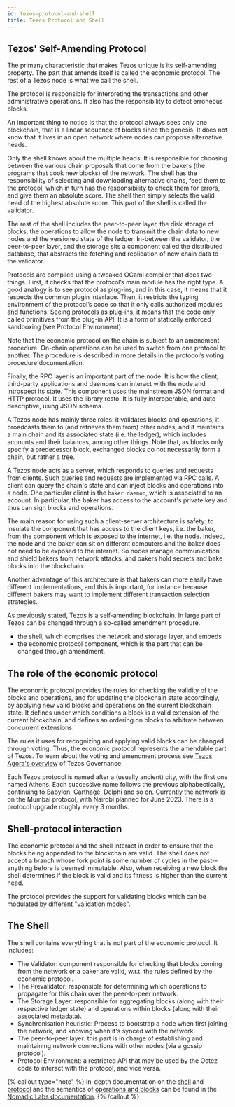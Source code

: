 ```yaml
---
id: tezos-protocol-and-shell
title: Tezos Protocol and Shell
---
```


## Tezos' Self-Amending Protocol

The primany characteristic that makes Tezos unique is its self-amending property. The part that amends itself is called the economic protocol. The rest of a Tezos node is what we call the shell.

The protocol is responsible for interpreting the transactions and other administrative operations. It also has the responsibility to detect erroneous blocks.

An important thing to notice is that the protocol always sees only one blockchain, that is a linear sequence of blocks since the genesis. It does not know that it lives in an open network where nodes can propose alternative heads.

Only the shell knows about the multiple heads. It is responsible for choosing between the various chain proposals that come from the bakers (the programs that cook new blocks) of the network. The shell has the responsibility of selecting and downloading alternative chains, feed them to the protocol, which in turn has the responsibility to check them for errors, and give them an absolute score. The shell then simply selects the valid head of the highest absolute score. This part of the shell is called the validator.

The rest of the shell includes the peer-to-peer layer, the disk storage of blocks, the operations to allow the node to transmit the chain data to new nodes and the versioned state of the ledger. In-between the validator, the peer-to-peer layer, and the storage sits a component called the distributed database, that abstracts the fetching and replication of new chain data to the validator.

Protocols are compiled using a tweaked OCaml compiler that does two things. First, it checks that the protocol’s main module has the right type. A good analogy is to see protocol as plug-ins, and in this case, it means that it respects the common plugin interface. Then, it restricts the typing environment of the protocol’s code so that it only calls authorized modules and functions. Seeing protocols as plug-ins, it means that the code only called primitives from the plug-in API. It is a form of statically enforced sandboxing (see Protocol Environment).

Note that the economic protocol on the chain is subject to an amendment procedure. On-chain operations can be used to switch from one protocol to another. The procedure is described in more details in the protocol’s voting procedure documentation.

Finally, the RPC layer is an important part of the node. It is how the client, third-party applications and daemons can interact with the node and introspect its state. This component uses the mainstream JSON format and HTTP protocol. It uses the library resto. It is fully interoperable, and auto descriptive, using JSON schema.

A Tezos node has mainly three roles: it validates blocks and operations,
it broadcasts them to (and retrieves them from) other nodes, and it
maintains a main chain and its associated state (i.e. the ledger), which
includes accounts and their balances, among other things. Note that, as
blocks only specify a predecessor block, exchanged blocks do not
necessarily form a chain, but rather a tree.

A Tezos node acts as a server, which responds to queries and requests
from clients. Such queries and requests are implemented via RPC
calls. A client can query the chain's state and can inject blocks and operations into a
node. One particular client is the `baker daemon`, which is
associated to an account. In particular, the baker has access to the
account's private key and thus can sign blocks and operations.

The main reason for using such a client-server architecture is safety:
to insulate the component that has access to the client keys, i.e. the
baker, from the component which is exposed to the internet, i.e. the
node. Indeed, the node and the baker can sit on different computers and
the baker does not need to be exposed to the internet. So nodes manage
communication and shield bakers from network attacks, and bakers hold
secrets and bake blocks into the blockchain.

Another advantage of this architecture is that bakers can more easily
have different implementations, and this is important, for instance
because different bakers may want to implement different transaction
selection strategies.

As previously stated, Tezos is a self-amending blockchain. In large part of Tezos can
be changed through a so-called amendment procedure.

-   the shell, which comprises the network and storage layer, and embeds
-   the economic protocol component, which is the part that can be
    changed through amendment.

## The role of the economic protocol

The economic protocol provides the rules for checking the validity of the blocks and operations, and for updating the blockchain state accordingly, by applying new valid blocks and operations on the current blockchain state. It defines under which conditions a block is a valid extension of the current blockchain, and defines an ordering on blocks to arbitrate between concurrent extensions.

The rules it uses for recognizing and applying valid blocks can be changed through voting. Thus, the economic protocol represents the amendable part of Tezos. To learn about the voting and amendment process see [Tezos Agora's overview](https://www.tezosagora.org/learn) of Tezos Governance. 

Each Tezos protocol is named after a (usually ancient) city, with the first one named Athens. Each successive name follows the previous alphabectically, continuing to Babylon, Carthage, Delphi and so on. Currently the network is on the Mumbai protocol, with Nairobi planned for June 2023. There is a protocol upgrade roughly every 3 months. 

## Shell-protocol interaction 

The economic protocol and the shell interact in order to
ensure that the blocks being appended to the blockchain are valid. The shell does not accept a branch whose fork point is some number of cycles in the past--anything before is deemed immutable. Also, when receiving a new block the shell determines if the block is valid and its fitness is higher than the current head. 

The protocol provides the support for validating blocks which can be
modulated by different "validation modes".


## The Shell 

The shell contains everything that is not part of the economic protocol. It includes: 

- The Validator: component responsible for checking that blocks coming from the network or a baker are valid, w.r.t. the rules defined by the economic protocol.
- The Prevalidator: responsible for determining which operations to propagate for this chain over the peer-to-peer network.
- The Storage Layer: responsible for aggregating blocks (along with their respective ledger state) and operations within blocks (along with their associated metadata).
- Synchronisation heuristic: Process to bootstrap a node when first joining the network, and knowing when it's synced with the network. 
- The peer-to-peer layer: this part is in charge of establishing and maintaining network connections with other nodes (via a gossip protocol).
- Protocol Environment: a restricted API that may be used by the Octez code to interact with the protocol, and vice versa.


{% callout type="note" %}
In-depth documentation on the [shell](https://tezos.gitlab.io/shell/the_big_picture.html) and [protocol](https://tezos.gitlab.io/active/protocol.html) and the semantics of [operations and blocks](https://tezos.gitlab.io/active/blocks_ops.html) can be found in the [Nomadic Labs documentation](https://tezos.gitlab.io/index.html). 
{% /callout %}
